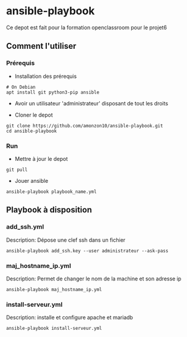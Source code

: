 # ansible-playbook

Ce depot est fait pour la formation openclassroom pour le projet6

## Comment l'utiliser

### Prérequis

- Installation des prérequis

```
# On Debian
apt install git python3-pip ansible
```
- Avoir un utilisateur 'administrateur' disposant de tout les droits

- Cloner le depot

```
git clone https://github.com/amonzon10/ansible-playbook.git
cd ansible-playbook
```

### Run

- Mettre à jour le depot

```
git pull
```

- Jouer ansible

```
ansible-playbook playbook_name.yml
```

## Playbook à disposition

### add_ssh.yml

Description: Dépose une clef ssh dans un fichier

```
ansible-playbook add_ssh.key --user administrateur --ask-pass
```

### maj_hostname_ip.yml

Description: Permet de changer le nom de la machine et son adresse ip

```
ansible-playbook maj_hostname_ip.yml
```

### install-serveur.yml

Description: installe et configure apache et mariadb

```
ansible-playbook install-serveur.yml
```
